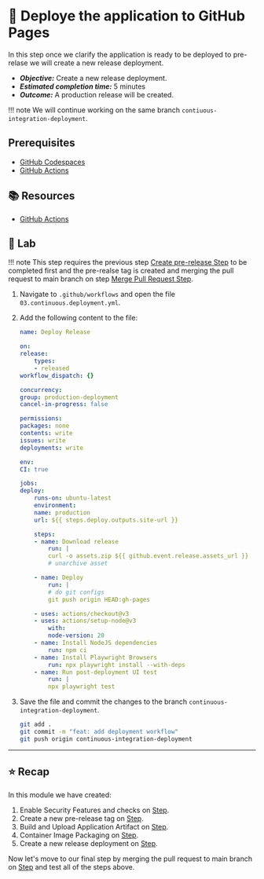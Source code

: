 # :test_tube: Deploye the application to GitHub Pages

In this step once we clarify the application is ready to be deployed to pre-relase we will create a new release deployment.

- _**Objective:**_ Create a new release deployment.
- _**Estimated completion time:**_ 5 minutes
- _**Outcome:**_ A production release will be created.

!!! note
    We will continue working on the same branch `contiuous-integration-deployment`.

## Prerequisites

- [GitHub Codespaces](#)
- [GitHub Actions](#)

## :books: Resources

- [GitHub Actions](https://docs.github.com/en/actions)

## :pencil: Lab

!!! note
    This step requires the previous step [Create pre-release Step](../02.md) to be completed first and the pre-realse tag is created and merging the pull request to main branch on step [Merge Pull Request Step](../04.md).

1. Navigate to `.github/workflows` and open the file `03.continuous.deployment.yml`.
2. Add the following content to the file:

    ```yml
    name: Deploy Release
    
    on:
    release:
        types:
        - released
    workflow_dispatch: {}
    
    concurrency:
    group: production-deployment
    cancel-in-progress: false
    
    permissions:
    packages: none
    contents: write
    issues: write
    deployments: write
    
    env:
    CI: true
    
    jobs:
    deploy:
        runs-on: ubuntu-latest
        environment:
        name: production
        url: ${{ steps.deploy.outputs.site-url }}
    
        steps:
        - name: Download release
            run: |
            curl -o assets.zip ${{ github.event.release.assets_url }}
            # unarchive asset
    
        - name: Deploy
            run: |
            # do git configs
            git push origin HEAD:gh-pages
    
        - uses: actions/checkout@v3
        - uses: actions/setup-node@v3
            with:
            node-version: 20
        - name: Install NodeJS dependencies
            run: npm ci
        - name: Install Playwright Browsers
            run: npx playwright install --with-deps
        - name: Run post-deployment UI test
            run: |
            npx playwright test
    ```
 

3. Save the file and commit the changes to the branch `continuous-integration-deployment`.
    
    ```bash
    git add .
    git commit -m "feat: add deployment workflow"
    git push origin continuous-integration-deployment
    ```

---

## :star: Recap

In this module we have created:

1. Enable Security Features and checks on [Step](../00.md).
2. Create a new pre-release tag on [Step](../01.md).
3. Build and Upload Application Artifact on [Step](../02.md).
4. Container Image Packaging on [Step](../02-extra.md).
5. Create a new release deployment on [Step](../03.md).

Now let's move to our final step by merging the pull request to main branch on [Step](../04.md) and test all of the steps above.
